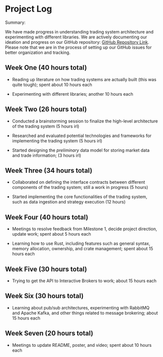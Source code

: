# Project Log

Summary:

We have made progress in understanding trading system architecture and experimenting with different libraries. We are actively documenting our ideation and progress on our GitHub repository: [GitHub Repository Link](https://github.com/minreiseah/orbital/tree/main/docs). Please note that we are in the process of setting up our GitHub issues for better organization and tracking.

## Week One (40 hours total)

- Reading up literature on how trading systems are actually built (this was quite tough); spent about 10 hours each

- Experimenting with different libraries; another 10 hours each

## Week Two (26 hours total)

- Conducted a brainstorming session to finalize the high-level architecture of the trading system (5 hours irl)

- Researched and evaluated potential technologies and frameworks for implementing the trading system (5 hours irl)

- Started designing the *preliminary* data model for storing market data and trade information; (3 hours irl)

## Week Three (34 hours total)

- Collaborated on defining the interface contracts between different components of the trading system; still a work in progress (5 hours)

- Started implementing the core functionalities of the trading system, such as data ingestion and strategy execution (12 hours)

## Week Four (40 hours total)

- Meetings to resolve feedback from Milestone 1, decide project direction, update work; spent about 5 hours each

- Learning how to use Rust, including features such as general syntax, memory allocation, ownership, and crate management; spent about 15 hours each

## Week Five (30 hours total)

- Trying to get the API to Interactive Brokers to work; about 15 hours each

## Week Six (30 hours total)

- Learning about pub/sub architectures, experimenting with RabbitMQ and Apache Kafka, and other things related to message brokering; about 15 hours each

## Week Seven (20 hours total)

- Meetings to update README, poster, and video; spent about 10 hours each